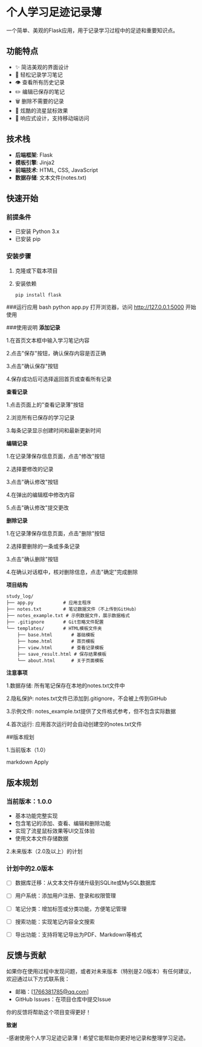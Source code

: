 # 个人学习足迹记录薄

一个简单、美观的Flask应用，用于记录学习过程中的足迹和重要知识点。

## 功能特点
- ✨ 简洁美观的界面设计
- 📝 轻松记录学习笔记
- 👁️ 查看所有历史记录
- ✏️ 编辑已保存的笔记
- 🗑️ 删除不需要的记录
- 🌟 炫酷的流星鼠标效果
- 📱 响应式设计，支持移动端访问

## 技术栈
- **后端框架**: Flask
- **模板引擎**: Jinja2
- **前端技术**: HTML, CSS, JavaScript
- **数据存储**: 文本文件(notes.txt)

## 快速开始

### 前提条件
- 已安装 Python 3.x
- 已安装 pip

### 安装步骤
1. 克隆或下载本项目

2. 安装依赖
   ```bash
   pip install flask
   
###运行应用
bash
python app.py
打开浏览器，访问 http://127.0.0.1:5000 开始使用

###使用说明
**添加记录**


1.在首页文本框中输入学习笔记内容


2.点击"保存"按钮，确认保存内容是否正确


3.点击"确认保存"按钮


4.保存成功后可选择返回首页或查看所有记录

**查看记录**


1.点击页面上的"查看记录薄"按钮


2.浏览所有已保存的学习记录


3.每条记录显示创建时间和最新更新时间



**编辑记录**


1.在记录薄保存信息页面，点击"修改"按钮


2.选择要修改的记录


3.点击"确认修改"按钮


4.在弹出的编辑框中修改内容


5.点击"确认修改"提交更改


**删除记录**


1.在记录薄保存信息页面，点击"删除"按钮


2.选择要删除的一条或多条记录


3.点击"确认删除"按钮


4.在确认对话框中，核对删除信息，点击"确定"完成删除



**项目结构**
   ```plainText
   study_log/
   ├── app.py           # 应用主程序
   ├── notes.txt        # 笔记数据文件（不上传到GitHub）
   ├── notes_example.txt # 示例数据文件，展示数据格式
   ├── .gitignore       # Git忽略文件配置
   └── templates/       # HTML模板文件夹
       ├── base.html       # 基础模板
       ├── home.html       # 首页模板
       ├── view.html       # 查看记录模板
       ├── save_result.html # 保存结果模板
       └── about.html      # 关于页面模板
   ```
    
**注意事项**


1.数据存储: 所有笔记保存在本地的notes.txt文件中


2.隐私保护: notes.txt文件已添加到.gitignore，不会被上传到GitHub


3.示例文件: notes_example.txt提供了文件格式参考，但不包含实际数据


4.首次运行: 应用首次运行时会自动创建空的notes.txt文件


##版本规划

1.当前版本（1.0）

markdown
Apply
## 版本规划

### 当前版本：1.0.0
- 基本功能完整实现
- 包含笔记的添加、查看、编辑和删除功能
- 实现了流星鼠标效果等UI交互体验
- 使用文本文件存储数据



2.未来版本（2.0及以上）的计划


### 计划中的2.0版本
- [ ] 数据库迁移：从文本文件存储升级到SQLite或MySQL数据库
- [ ] 用户系统：添加用户注册、登录和权限管理
- [ ] 笔记分类：增加标签或分类功能，方便笔记管理
- [ ] 搜索功能：实现笔记内容全文搜索
- [ ] 导出功能：支持将笔记导出为PDF、Markdown等格式



## 反馈与贡献

如果你在使用过程中发现问题，或者对未来版本（特别是2.0版本）有任何建议，欢迎通过以下方式联系我：
- 邮箱：[1766381785@qq.com]
- GitHub Issues：在项目仓库中提交Issue

你的反馈将帮助这个项目变得更好！


**致谢**


-感谢使用个人学习足迹记录薄！希望它能帮助你更好地记录和整理学习足迹。

